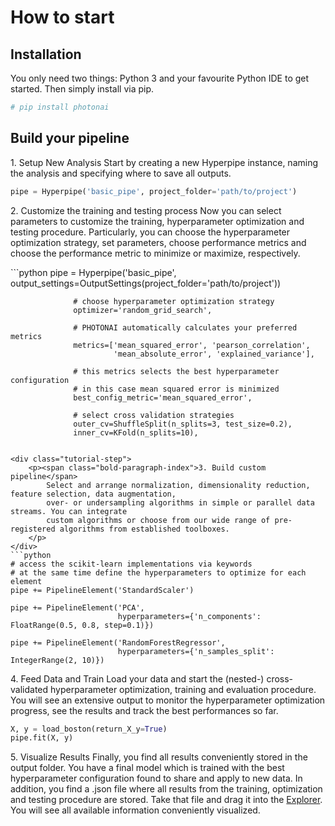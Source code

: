 <h1>How to start</h1>

<h2>Installation</h2>
<p class="small-p">You only need two things: Python 3 and your favourite Python IDE to get started. Then simply install via pip.</p>

```python
# pip install photonai
```

<h2>Build your pipeline</h2>
<div class="tutorial-step">
    <p><span class="bold-paragraph-index">1. Setup New Analysis</span>
        Start by creating a new Hyperpipe instance, naming the analysis and specifying where to save all outputs. 

```python
pipe = Hyperpipe('basic_pipe', project_folder='path/to/project')
```

</div>
<div class="tutorial-step">
    <p><span class="bold-paragraph-index">2. Customize the training and testing process</span>
        Now you can select parameters to customize the training, hyperparameter optimization and testing procedure.
        Particularly, you can choose the hyperparameter optimization strategy, set parameters, choose performance metrics
        and choose the performance metric to minimize or maximize, respectively.
    </p>
</div>
```python 
pipe = Hyperpipe('basic_pipe',
                  output_settings=OutputSettings(project_folder='path/to/project'))

                  # choose hyperparameter optimization strategy
                  optimizer='random_grid_search',

                  # PHOTONAI automatically calculates your preferred metrics
                  metrics=['mean_squared_error', 'pearson_correlation',
                           'mean_absolute_error', 'explained_variance'],

                  # this metrics selects the best hyperparameter configuration
                  # in this case mean squared error is minimized
                  best_config_metric='mean_squared_error',

                  # select cross validation strategies
                  outer_cv=ShuffleSplit(n_splits=3, test_size=0.2),
                  inner_cv=KFold(n_splits=10),
``` 

<div class="tutorial-step">
    <p><span class="bold-paragraph-index">3. Build custom pipeline</span>
        Select and arrange normalization, dimensionality reduction, feature selection, data augmentation,
        over- or undersampling algorithms in simple or parallel data streams. You can integrate
        custom algorithms or choose from our wide range of pre-registered algorithms from established toolboxes.
    </p>
</div>
```python
# access the scikit-learn implementations via keywords
# at the same time define the hyperparameters to optimize for each element
pipe += PipelineElement('StandardScaler')

pipe += PipelineElement('PCA',
                        hyperparameters={'n_components': FloatRange(0.5, 0.8, step=0.1)})

pipe += PipelineElement('RandomForestRegressor',
                        hyperparameters={'n_samples_split': IntegerRange(2, 10)})
```

<div class="tutorial-step">
    <p><span class="bold-paragraph-index">4. Feed Data and Train</span>
        Load your data and start the (nested-) cross-validated hyperparameter optimization, training and evaluation procedure.
    You will see an extensive output to monitor the hyperparameter optimization progress, see the results and track the
    best performances so far.
    </p>
</div>

```python
X, y = load_boston(return_X_y=True)
pipe.fit(X, y)
```

<div class="tutorial-step">
    <p><span class="bold-paragraph-index">5. Visualize Results</span>
        Finally, you find all results conveniently stored in the output folder. You have a final model which is trained
    with the best hyperparameter configuration found to share and apply to new data. In addition, you find a .json
    file where all results from the training, optimization and testing procedure are stored. Take that file and
        drag it into the <a href="https://explorer.photon-ai.com/" target="_blank">Explorer</a>. You will see
    all available information conveniently visualized.
</div>





